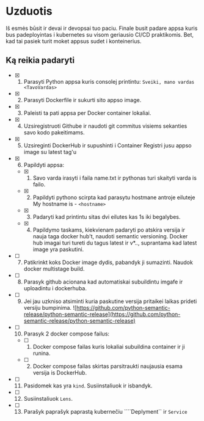# Uzduotis

Iš esmės būsit ir devai ir devopsai tuo paciu. Finale busit padare appsa kuris bus padeployintas i kubernetes su visom geriausio CI/CD praktikomis. Bet, kad tai pasiek turit moket appsus sudet i konteinerius.

## Ką reikia padaryti

- [x] 1. Parasyti Python appsa kuris consolej printintu: ```Sveiki, mano vardas <TavoVardas>```
- [x] 2. Parasyti Dockerfile ir sukurti sito appso image.
- [x] 3. Paleisti ta pati appsa per Docker container lokaliai.
- [x] 4. Uzsiregistruoti Githube ir naudoti git commitus visiems sekanties savo kodo pakeitimams.
- [x] 5. Uzsireginti DockerHub ir supushinti i Container Registri jusu appso image su latest tag'u
- [x] 6. Papildyti appsa:
  - [x] 1. Savo varda irasyti i faila name.txt ir pythonas turi skaityti varda is failo.
  - [x] 2. Papildyti pythono scirpta kad parasytu hostmane antroje eiluteje My hostname is - ``<hostname>``
  - [x] 3. Padaryti kad printintu sitas dvi eilutes kas 1s iki begalybes.
  - [x] 4. Papildymo taskams, kiekvienam padaryti po atskira versija ir nauja taga docker hub't, naudoti semantic versioning. Docker hub imagai turi tureti du tagus latest ir v*.*.*, suprantama kad latest image yra paskutini.
- [ ] 7. Patikrinkt koks Docker image dydis, pabandyk ji sumazinti. Naudok docker multistage build.
- [ ] 8. Parasyk github acionana kad automatiskai subuildintu imgafe ir uploadintu i dockerhuba.
- [ ] 9. Jei jau uzkniso atsiminti kuria paskutine versija pritaikei laikas prideti versiju bumpinima. ![https://github.com/python-semantic-release/python-semantic-release](https://github.com/python-semantic-release/python-semantic-release)
- [ ] 10. Parasyk 2 docker compose failus:
  - [ ] 1. Docker compose failas kuris lokaliai subuildina container ir ji runina.
  - [ ] 2. Docker compose failas skirtas parsitraukti naujausia esama versija is DockerHub.
- [ ] 11. Pasidomek kas yra ```kind```. Susiinstaliuok ir isbandyk. 
- [ ] 12. Susiinstaliuok ```Lens```.
- [ ] 13. Parašyk paprašyk paprastą kubernečiu ````Deplyment`` ir ```Service``` 
